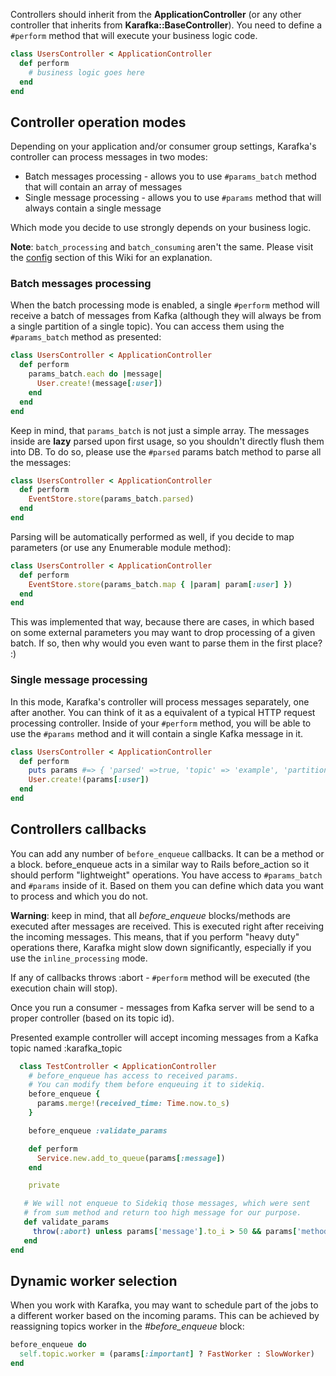Controllers should inherit from the **ApplicationController** (or any other controller that inherits from **Karafka::BaseController**). You need to define a ```#perform``` method that will execute your business logic code.

```ruby
class UsersController < ApplicationController
  def perform
    # business logic goes here
  end
end
```

## Controller operation modes

Depending on your application and/or consumer group settings, Karafka's controller can process messages in two modes:

* Batch messages processing - allows you to use ```#params_batch``` method that will contain an array of messages
* Single message processing - allows you to use ```#params``` method that will always contain a single message

Which mode you decide to use strongly depends on your business logic.

**Note**: ```batch_processing``` and ```batch_consuming``` aren't the same. Please visit the [config](https://github.com/karafka/karafka/wiki/Setup) section of this Wiki for an explanation.

### Batch messages processing

When the batch processing mode is enabled, a single ```#perform``` method will receive a batch of messages from Kafka (although they will always be from a single partition of a single topic). You can access them using the ```#params_batch``` method as presented:

```ruby
class UsersController < ApplicationController
  def perform
    params_batch.each do |message|
      User.create!(message[:user])
    end
  end
end
```

Keep in mind, that ```params_batch``` is not just a simple array. The messages inside are **lazy** parsed upon first usage, so you shouldn't directly flush them into DB. To do so, please use the ```#parsed``` params batch method to parse all the messages:

```ruby
class UsersController < ApplicationController
  def perform
    EventStore.store(params_batch.parsed)
  end
end
```

Parsing will be automatically performed as well, if you decide to map parameters (or use any Enumerable module method):

```ruby
class UsersController < ApplicationController
  def perform
    EventStore.store(params_batch.map { |param| param[:user] })
  end
end
```

This was implemented that way, because there are cases, in which based on some external parameters you may want to drop processing of a given batch. If so, then why would you even want to parse them in the first place? :)

### Single message processing

In this mode, Karafka's controller will process messages separately, one after another. You can think of it as a equivalent of a typical HTTP request processing controller. Inside of your ```#perform``` method, you will be able to use the ```#params``` method and it will contain a single Kafka message in it.

```ruby
class UsersController < ApplicationController
  def perform
    puts params #=> { 'parsed' =>true, 'topic' => 'example', 'partition' => 0, ... }
    User.create!(params[:user])
  end
end
```

## Controllers callbacks

You can add any number of ```before_enqueue``` callbacks. It can be a method or a block.
before_enqueue acts in a similar way to Rails before_action so it should perform "lightweight" operations. You have access to ```#params_batch``` and ```#params``` inside of it. Based on them you can define which data you want to process and which you do not.

**Warning**: keep in mind, that all *before_enqueue* blocks/methods are executed after messages are received. This is executed right after receiving the incoming messages. This means, that if you perform "heavy duty" operations there, Karafka might slow down significantly, especially if you use the ```inline_processing``` mode.

If any of callbacks throws :abort - ```#perform``` method will be executed (the execution chain will stop).

Once you run a consumer - messages from Kafka server will be send to a proper controller (based on its topic id).

Presented example controller will accept incoming messages from a Kafka topic named :karafka_topic

```ruby
  class TestController < ApplicationController
    # before_enqueue has access to received params.
    # You can modify them before enqueuing it to sidekiq.
    before_enqueue {
      params.merge!(received_time: Time.now.to_s)
    }

    before_enqueue :validate_params

    def perform
      Service.new.add_to_queue(params[:message])
    end

    private

   # We will not enqueue to Sidekiq those messages, which were sent
   # from sum method and return too high message for our purpose.
   def validate_params
     throw(:abort) unless params['message'].to_i > 50 && params['method'] != 'sum'
   end
end
```

## Dynamic worker selection

When you work with Karafka, you may want to schedule part of the jobs to a different worker based on the incoming params. This can be achieved by reassigning topics worker in the *#before_enqueue* block:

```ruby
before_enqueue do
  self.topic.worker = (params[:important] ? FastWorker : SlowWorker)
end
```

